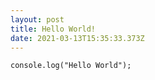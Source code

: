 ```yaml
---
layout: post
title: Hello World!
date: 2021-03-13T15:35:33.373Z
---
```


```
console.log("Hello World");
```